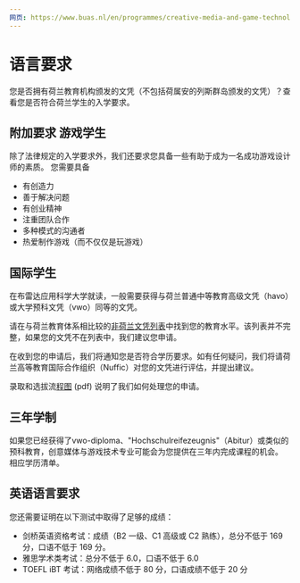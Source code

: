 ```yaml
---
网页: https://www.buas.nl/en/programmes/creative-media-and-game-technologies/admission-requirements-international-students
---
```

# 语言要求

您是否拥有荷兰教育机构颁发的文凭（不包括荷属安的列斯群岛颁发的文凭）？查看您是否符合荷兰学生的入学要求。

## 附加要求 游戏学生
除了法律规定的入学要求外，我们还要求您具备一些有助于成为一名成功游戏设计师的素质。
您需要具备 

- 有创造力
- 善于解决问题 
- 有创业精神 
- 注重团队合作 
- 多种模式的沟通者 
- 热爱制作游戏（而不仅仅是玩游戏） 

## 国际学生
在布雷达应用科学大学就读，一般需要获得与荷兰普通中等教育高级文凭（havo）或大学预科文凭（vwo）同等的文凭。

请在与荷兰教育体系相比较的[非荷兰文凭列表](https://www.buas.nl/documents/comparable-eductions.pdf)中找到您的教育水平。该列表并不完整，如果您的文凭不在列表中，我们建议您申请。

在收到您的申请后，我们将通知您是否符合学历要求。如有任何疑问，我们将请荷兰高等教育国际合作组织（Nuffic）对您的文凭进行评估，并提出建议。

录取和选拔流[程图](https://www.buas.nl/flowchart/selection-procedure) (pdf) 说明了我们如何处理您的申请。
   
## 三年学制
如果您已经获得了vwo-diploma、"Hochschulreifezeugnis"（Abitur）或类似的预科教育，创意媒体与游戏技术专业可能会为您提供在三年内完成课程的机会。
相应学历清单。
 
## 英语语言要求
您还需要证明在以下测试中取得了足够的成绩：
- 剑桥英语资格考试：成绩（B2 一级、C1 高级或 C2 熟练），总分不低于 169 分，口语不低于 169 分。
- 雅思学术类考试：总分不低于 6.0，口语不低于 6.0
- TOEFL iBT 考试：网络成绩不低于 80 分，口语成绩不低于 20 分